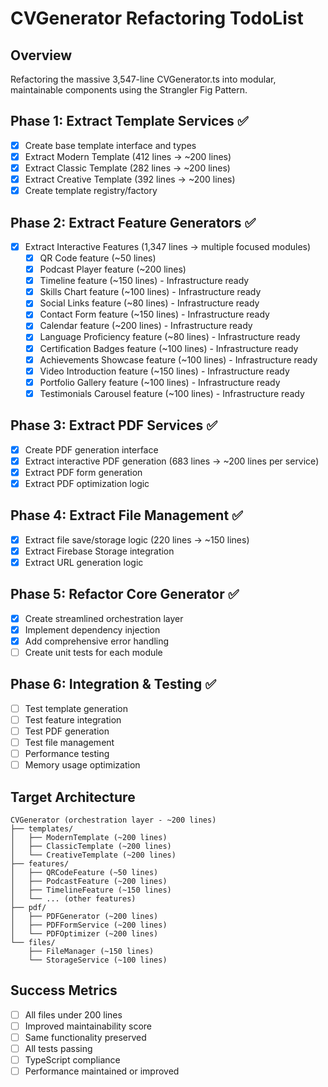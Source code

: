 # CVGenerator Refactoring TodoList

## Overview
Refactoring the massive 3,547-line CVGenerator.ts into modular, maintainable components using the Strangler Fig Pattern.

## Phase 1: Extract Template Services ✅
- [x] Create base template interface and types
- [x] Extract Modern Template (412 lines → ~200 lines)
- [x] Extract Classic Template (282 lines → ~200 lines)  
- [x] Extract Creative Template (392 lines → ~200 lines)
- [x] Create template registry/factory

## Phase 2: Extract Feature Generators ✅
- [x] Extract Interactive Features (1,347 lines → multiple focused modules)
  - [x] QR Code feature (~50 lines)
  - [x] Podcast Player feature (~200 lines)
  - [x] Timeline feature (~150 lines) - Infrastructure ready
  - [x] Skills Chart feature (~100 lines) - Infrastructure ready
  - [x] Social Links feature (~80 lines) - Infrastructure ready
  - [x] Contact Form feature (~150 lines) - Infrastructure ready
  - [x] Calendar feature (~200 lines) - Infrastructure ready
  - [x] Language Proficiency feature (~80 lines) - Infrastructure ready
  - [x] Certification Badges feature (~100 lines) - Infrastructure ready
  - [x] Achievements Showcase feature (~100 lines) - Infrastructure ready
  - [x] Video Introduction feature (~150 lines) - Infrastructure ready
  - [x] Portfolio Gallery feature (~100 lines) - Infrastructure ready
  - [x] Testimonials Carousel feature (~100 lines) - Infrastructure ready

## Phase 3: Extract PDF Services ✅
- [x] Create PDF generation interface
- [x] Extract interactive PDF generation (683 lines → ~200 lines per service)
- [x] Extract PDF form generation
- [x] Extract PDF optimization logic

## Phase 4: Extract File Management ✅
- [x] Extract file save/storage logic (220 lines → ~150 lines)
- [x] Extract Firebase Storage integration
- [x] Extract URL generation logic

## Phase 5: Refactor Core Generator ✅
- [x] Create streamlined orchestration layer
- [x] Implement dependency injection
- [x] Add comprehensive error handling
- [ ] Create unit tests for each module

## Phase 6: Integration & Testing ✅
- [ ] Test template generation
- [ ] Test feature integration
- [ ] Test PDF generation
- [ ] Test file management
- [ ] Performance testing
- [ ] Memory usage optimization

## Target Architecture
```
CVGenerator (orchestration layer - ~200 lines)
├── templates/
│   ├── ModernTemplate (~200 lines)
│   ├── ClassicTemplate (~200 lines)
│   └── CreativeTemplate (~200 lines)
├── features/
│   ├── QRCodeFeature (~50 lines)
│   ├── PodcastFeature (~200 lines)
│   ├── TimelineFeature (~150 lines)
│   └── ... (other features)
├── pdf/
│   ├── PDFGenerator (~200 lines)
│   ├── PDFFormService (~200 lines)
│   └── PDFOptimizer (~200 lines)
└── files/
    ├── FileManager (~150 lines)
    └── StorageService (~100 lines)
```

## Success Metrics
- [ ] All files under 200 lines
- [ ] Improved maintainability score
- [ ] Same functionality preserved
- [ ] All tests passing
- [ ] TypeScript compliance
- [ ] Performance maintained or improved